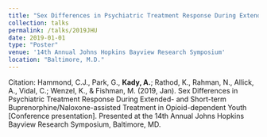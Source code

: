 ```yaml
---	
title: "Sex Differences in Psychiatric Treatment Response During Extended- and Short-term Buprenorphine/Naloxone-assisted Treatment in Opioid-dependent Youth"	
collection: talks	
permalink: /talks/2019JHU
date: 2019-01-01
type: "Poster"
venue: '14th Annual Johns Hopkins Bayview Research Symposium'
location: "Baltimore, M.D."
---	
```

Citation: Hammond, C.J., Park, G., <b>Kady, A.</b>; Rathod, K., Rahman, N., Allick, A., Vidal, C.; Wenzel, K., & Fishman, M. (2019, Jan). Sex Differences in Psychiatric Treatment Response During Extended- and Short-term Buprenorphine/Naloxone-assisted Treatment in Opioid-dependent Youth [Conference presentation].  Presented at the 14th Annual Johns Hopkins Bayview Research Symposium, Baltimore, MD.
<br><br>
